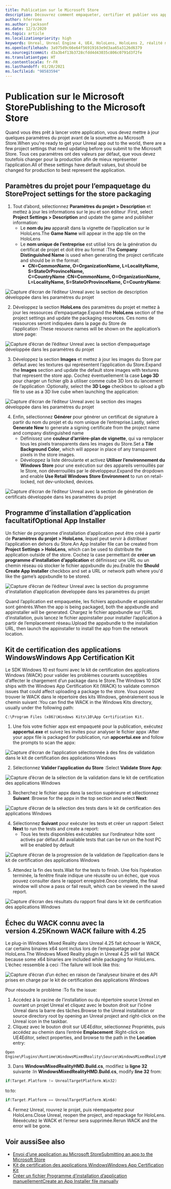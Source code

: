 ```yaml
---
title: Publication sur le Microsoft Store
description: Découvrez comment empaqueter, certifier et publier vos applications de réalité mixte Unreal sur le Microsoft Store.
author: hferrone
ms.author: jacksonf
ms.date: 12/3/2020
ms.topic: article
ms.localizationpriority: high
keywords: Unreal, Unreal Engine 4, UE4, HoloLens, HoloLens 2, réalité mixte, développement, documentation, guides, fonctionnalités, casque de réalité mixte, casque de réalité mixte Windows, casque de réalité virtuelle, publication, distribution, Microsoft Store
ms.openlocfilehash: 3a975d9c66e64f56919163e9d3aa65a3126d6379
ms.sourcegitcommit: d3a3b4f13b3728cfdd4d43035c806c0791d3f2fe
ms.translationtype: HT
ms.contentlocale: fr-FR
ms.lasthandoff: 01/20/2021
ms.locfileid: "98583594"
---
```

# <a name="publishing-to-the-microsoft-store"></a><span data-ttu-id="fa233-104">Publication sur le Microsoft Store</span><span class="sxs-lookup"><span data-stu-id="fa233-104">Publishing to the Microsoft Store</span></span>

<span data-ttu-id="fa233-105">Quand vous êtes prêt à lancer votre application, vous devez mettre à jour quelques paramètres du projet avant de la soumettre au Microsoft Store.</span><span class="sxs-lookup"><span data-stu-id="fa233-105">When you're ready to get your Unreal app out to the world, there are a few project settings that need updating before you submit to the Microsoft Store.</span></span> <span data-ttu-id="fa233-106">Tous ces paramètres ont des valeurs par défaut, que vous devez toutefois changer pour la production afin de mieux représenter l’application.</span><span class="sxs-lookup"><span data-stu-id="fa233-106">All of these settings have default values, but should be changed for production to best represent the application.</span></span>

## <a name="project-settings-for-the-store-packaging"></a><span data-ttu-id="fa233-107">Paramètres du projet pour l’empaquetage du Store</span><span class="sxs-lookup"><span data-stu-id="fa233-107">Project settings for the store packaging</span></span>

1. <span data-ttu-id="fa233-108">Tout d’abord, sélectionnez **Paramètres du projet > Description** et mettez à jour les informations sur le jeu et son éditeur :</span><span class="sxs-lookup"><span data-stu-id="fa233-108">First, select **Project Settings > Description** and update the game and publisher information:</span></span> 
    * <span data-ttu-id="fa233-109">Le **nom du jeu** apparaît dans la vignette de l’application sur le HoloLens.</span><span class="sxs-lookup"><span data-stu-id="fa233-109">The **Game Name** will appear in the app tile on the HoloLens</span></span>
    * <span data-ttu-id="fa233-110">Le **nom unique de l’entreprise**  est utilisé lors de la génération du certificat de projet et doit être au format :</span><span class="sxs-lookup"><span data-stu-id="fa233-110">The **Company Distinguished Name** is used when generating the project certificate and should be in the format:</span></span> 
        * <span data-ttu-id="fa233-111">**CN=CommonName, O=OrganizationName, L=LocalityName, S=StateOrProvinceName, C=CountryName** :</span><span class="sxs-lookup"><span data-stu-id="fa233-111">**CN=CommonName, O=OrganizationName, L=LocalityName, S=StateOrProvinceName, C=CountryName**:</span></span>

![Capture d’écran de l’éditeur Unreal avec la section de description développée dans les paramètres du projet](images/unreal-publishing-img-01.png)

2. <span data-ttu-id="fa233-113">Développez la section **HoloLens** des paramètres du projet et mettez à jour les ressources d’empaquetage.</span><span class="sxs-lookup"><span data-stu-id="fa233-113">Expand the **HoloLens** section of the project settings and update the packaging resources.</span></span>  <span data-ttu-id="fa233-114">Ces noms de ressources seront indiquées dans la page du Store de l’application :</span><span class="sxs-lookup"><span data-stu-id="fa233-114">These resource names will be shown on the application’s store page:</span></span>

![Capture d’écran de l’éditeur Unreal avec la section d’empaquetage développée dans les paramètres du projet](images/unreal-publishing-img-02.png)

3. <span data-ttu-id="fa233-116">Développez la section **Images** et mettez à jour les images du Store par défaut avec les textures qui représentent l’application du Store.</span><span class="sxs-lookup"><span data-stu-id="fa233-116">Expand the **Images** section and update the default store images with textures that represent the store app.</span></span>  <span data-ttu-id="fa233-117">Cochez éventuellement la case **Logo 3D** pour charger un fichier glb à utiliser comme cube 3D lors du lancement de l’application :</span><span class="sxs-lookup"><span data-stu-id="fa233-117">Optionally, select the **3D Logo** checkbox to upload a glb file to use as a 3D live cube when launching the application:</span></span>

![Capture d’écran de l’éditeur Unreal avec la section des images développée dans les paramètres du projet](images/unreal-publishing-img-03.png)

4. <span data-ttu-id="fa233-119">Enfin, sélectionnez **Générer** pour générer un certificat de signature à partir du nom du projet et du nom unique de l’entreprise.</span><span class="sxs-lookup"><span data-stu-id="fa233-119">Lastly, select **Generate New** to generate a signing certificate from the project name and company distinguished name</span></span>  
    * <span data-ttu-id="fa233-120">Définissez une **couleur d’arrière-plan de vignette**, qui va remplacer tous les pixels transparents dans les images du Store.</span><span class="sxs-lookup"><span data-stu-id="fa233-120">Set a **Tile Background Color**, which will appear in place of any transparent pixels in the store images.</span></span>
    * <span data-ttu-id="fa233-121">Développez la liste déroulante et activez **Utiliser l’environnement du Windows Store** pour une exécution sur des appareils verrouillés par le Store, non déverrouillés par le développeur.</span><span class="sxs-lookup"><span data-stu-id="fa233-121">Expand the dropdown and enable **Use Retail Windows Store Environment** to run on retail-locked, not dev-unlocked, devices.</span></span>

![Capture d’écran de l’éditeur Unreal avec la section de génération de certificats développée dans les paramètres du projet](images/unreal-publishing-img-04.png)

## <a name="optional-app-installer"></a><span data-ttu-id="fa233-123">Programme d’installation d’application facultatif</span><span class="sxs-lookup"><span data-stu-id="fa233-123">Optional App Installer</span></span>

<span data-ttu-id="fa233-124">Un fichier de programme d’installation d’application peut être créé à partir de **Paramètres du projet > HoloLens**, lequel peut servir à distribuer l’application en dehors du Store.</span><span class="sxs-lookup"><span data-stu-id="fa233-124">An App Installer file can be created from **Project Settings > HoloLens**, which can be used to distribute the application outside of the store.</span></span>  <span data-ttu-id="fa233-125">Cochez la case permettant de **créer un programme d’installation d’application** et définissez une URL ou un chemin réseau où stocker le fichier appxbundle du jeu.</span><span class="sxs-lookup"><span data-stu-id="fa233-125">Enable the **Should Create App Installer** checkbox and set a URL or network path where you'd like the game’s appxbundle to be stored.</span></span>  

![Capture d’écran de l’éditeur Unreal avec la section du programme d’installation d’application développée dans les paramètres du projet](images/unreal-publishing-img-05.png)

<span data-ttu-id="fa233-127">Quand l’application est empaquetée, les fichiers appxbundle et appinstaller sont générés.</span><span class="sxs-lookup"><span data-stu-id="fa233-127">When the app is being packaged, both the appxbundle and appinstaller will be generated.</span></span>  <span data-ttu-id="fa233-128">Chargez le fichier appxbundle sur l’URL d’installation, puis lancez le fichier appinstaller pour installer l’application à partir de l’emplacement réseau.</span><span class="sxs-lookup"><span data-stu-id="fa233-128">Upload the appxbundle to the installation URL, then launch the appinstaller to install the app from the network location.</span></span>

## <a name="windows-app-certification-kit"></a><span data-ttu-id="fa233-129">Kit de certification des applications Windows</span><span class="sxs-lookup"><span data-stu-id="fa233-129">Windows App Certification Kit</span></span>

<span data-ttu-id="fa233-130">Le SDK Windows 10 est fourni avec le kit de certification des applications Windows (WACK) pour valider les problèmes courants susceptibles d’affecter le chargement d’un package dans le Store.</span><span class="sxs-lookup"><span data-stu-id="fa233-130">The Windows 10 SDK ships with the Windows App Certification Kit (WACK) to validate common issues that could affect uploading a package to the store.</span></span>  <span data-ttu-id="fa233-131">Vous pouvez trouver le WACK dans le répertoire des kits Windows, généralement sous le chemin suivant :</span><span class="sxs-lookup"><span data-stu-id="fa233-131">You can find the WACK in the Windows Kits directory, usually under the following path:</span></span> 

```
C:\Program Files (x86)\Windows Kits\10\App Certification Kit.
```

1. <span data-ttu-id="fa233-132">Une fois votre fichier appx est empaqueté pour la publication, exécutez **appcertui.exe** et suivez les invites pour analyser le fichier appx :</span><span class="sxs-lookup"><span data-stu-id="fa233-132">After your appx file is packaged for publication, run **appcertui.exe** and follow the prompts to scan the appx:</span></span>

![Capture d’écran de l’application sélectionnée à des fins de validation dans le kit de certification des applications Windows](images/unreal-publishing-img-06.png)

2. <span data-ttu-id="fa233-134">Sélectionnez **Valider l’application du Store** :</span><span class="sxs-lookup"><span data-stu-id="fa233-134">Select **Validate Store App**:</span></span>

![Capture d’écran de la sélection de la validation dans le kit de certification des applications Windows](images/unreal-publishing-img-07.png)

3. <span data-ttu-id="fa233-136">Recherchez le fichier appx dans la section supérieure et sélectionnez **Suivant** :</span><span class="sxs-lookup"><span data-stu-id="fa233-136">Browse for the appx in the top section and select **Next**:</span></span>

![Capture d’écran de la sélection des tests dans le kit de certification des applications Windows](images/unreal-publishing-img-08.png)

4. <span data-ttu-id="fa233-138">Sélectionnez **Suivant** pour exécuter les tests et créer un rapport :</span><span class="sxs-lookup"><span data-stu-id="fa233-138">Select **Next** to run the tests and create a report:</span></span>
    * <span data-ttu-id="fa233-139">Tous les tests disponibles exécutables sur l’ordinateur hôte sont activés par défaut.</span><span class="sxs-lookup"><span data-stu-id="fa233-139">All available tests that can be run on the host PC will be enabled by default</span></span>

![Capture d’écran de la progression de la validation de l’application dans le kit de certification des applications Windows](images/unreal-publishing-img-09.png)

5. <span data-ttu-id="fa233-141">Attendez la fin des tests.</span><span class="sxs-lookup"><span data-stu-id="fa233-141">Wait for the tests to finish.</span></span> <span data-ttu-id="fa233-142">Une fois l’opération terminée, la fenêtre finale indique une réussite ou un échec, que vous pouvez consulter dans le rapport enregistré.</span><span class="sxs-lookup"><span data-stu-id="fa233-142">Once complete, the final window will show a pass or fail result, which can be viewed in the saved report.</span></span>

![Capture d’écran des résultats du rapport final dans le kit de certification des applications Windows](images/unreal-publishing-img-10.png)

## <a name="known-wack-failure-with-425"></a><span data-ttu-id="fa233-144">Échec du WACK connu avec la version 4.25</span><span class="sxs-lookup"><span data-stu-id="fa233-144">Known WACK failure with 4.25</span></span>

<span data-ttu-id="fa233-145">Le plug-in Windows Mixed Reality dans Unreal 4.25 fait échouer le WACK, car certains binaires x64 sont inclus lors de l’empaquetage pour HoloLens.</span><span class="sxs-lookup"><span data-stu-id="fa233-145">The Windows Mixed Reality plugin in Unreal 4.25 will fail WACK because some x64 binaries are included while packaging for HoloLens.</span></span> <span data-ttu-id="fa233-146">L’échec ressemble à ceci :</span><span class="sxs-lookup"><span data-stu-id="fa233-146">The failure will look like this:</span></span>

![Capture d’écran d’un échec en raison de l’analyseur binaire et des API prises en charge par le kit de certification des applications Windows](images/unreal-publishing-img-11.png)

<span data-ttu-id="fa233-148">Pour résoudre le problème :</span><span class="sxs-lookup"><span data-stu-id="fa233-148">To fix the issue:</span></span>
1. <span data-ttu-id="fa233-149">Accédez à la racine de l’installation ou du répertoire source Unreal en ouvrant un projet Unreal et cliquez avec le bouton droit sur l’icône Unreal dans la barre des tâches.</span><span class="sxs-lookup"><span data-stu-id="fa233-149">Browse to the Unreal installation or source directory root by opening an Unreal project and right-click on the Unreal icon in the taskbar.</span></span>
2. <span data-ttu-id="fa233-150">Cliquez avec le bouton droit sur UE4Editor, sélectionnez Propriétés, puis accédez au chemin dans l’entrée **Emplacement** :</span><span class="sxs-lookup"><span data-stu-id="fa233-150">Right-click on UE4Editor, select properties, and browse to the path in the **Location** entry:</span></span>

```
Open Engine\Plugins\Runtime\WindowsMixedReality\Source\WindowsMixedRealityHMD\WindowsMixedRealityHMD.Build.cs.
```

3. <span data-ttu-id="fa233-151">Dans **WindowsMixedRealityHMD.Build.cs**, modifiez la **ligne 32** suivante :</span><span class="sxs-lookup"><span data-stu-id="fa233-151">In **WindowsMixedRealityHMD.Build.cs**, modify **line 32** from:</span></span>

```cpp
if(Target.Platform != UnrealTargetPlatform.Win32)
```

<span data-ttu-id="fa233-152">to:</span><span class="sxs-lookup"><span data-stu-id="fa233-152">to:</span></span>

```cpp
if(Target.Platform == UnrealTargetPlatform.Win64)

```

4. <span data-ttu-id="fa233-153">Fermez Unreal, rouvrez le projet, puis réempaquetez pour HoloLens.</span><span class="sxs-lookup"><span data-stu-id="fa233-153">Close Unreal, reopen the project, and repackage for HoloLens.</span></span>  <span data-ttu-id="fa233-154">Réexécutez le WACK et l’erreur sera supprimée.</span><span class="sxs-lookup"><span data-stu-id="fa233-154">Rerun WACK and the error will be gone.</span></span> 

## <a name="see-also"></a><span data-ttu-id="fa233-155">Voir aussi</span><span class="sxs-lookup"><span data-stu-id="fa233-155">See also</span></span>

* [<span data-ttu-id="fa233-156">Envoi d’une application au Microsoft Store</span><span class="sxs-lookup"><span data-stu-id="fa233-156">Submitting an app to the Microsoft Store</span></span>](../../distribute/submitting-an-app-to-the-microsoft-store.md)
* [<span data-ttu-id="fa233-157">Kit de certification des applications Windows</span><span class="sxs-lookup"><span data-stu-id="fa233-157">Windows App Certification Kit</span></span>](https://developer.microsoft.com/windows/downloads/app-certification-kit)
* [<span data-ttu-id="fa233-158">Créer un fichier Programme d’installation d’application manuellement</span><span class="sxs-lookup"><span data-stu-id="fa233-158">Create an App Installer file manually</span></span>](/windows/msix/app-installer/how-to-create-appinstaller-file)